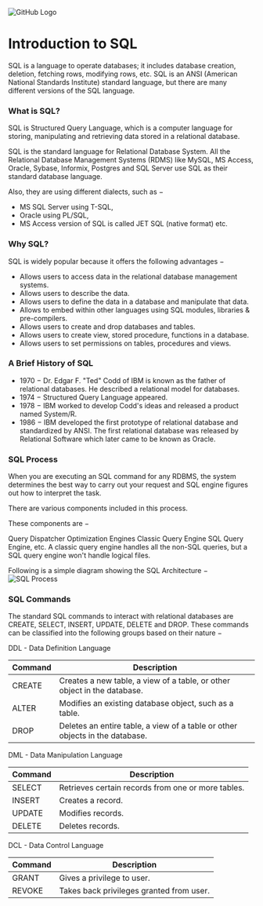 ![GitHub Logo](https://s3.ap-south-1.amazonaws.com/greyatom-social/GreyAtom-logo.png)

# Introduction to SQL

SQL is a language to operate databases; it includes database creation, deletion, fetching rows, modifying rows, etc. SQL is an ANSI (American National Standards Institute) standard language, but there are many different versions of the SQL language.

### What is SQL?
SQL is Structured Query Language, which is a computer language for storing, manipulating and retrieving data stored in a relational database.

SQL is the standard language for Relational Database System. All the Relational Database Management Systems (RDMS) like MySQL, MS Access, Oracle, Sybase, Informix, Postgres and SQL Server use SQL as their standard database language.

Also, they are using different dialects, such as −
- MS SQL Server using T-SQL,
- Oracle using PL/SQL,
- MS Access version of SQL is called JET SQL (native format) etc.

### Why SQL?
SQL is widely popular because it offers the following advantages −

* Allows users to access data in the relational database management systems.
* Allows users to describe the data.
* Allows users to define the data in a database and manipulate that data.
* Allows to embed within other languages using SQL modules, libraries & pre-compilers.
* Allows users to create and drop databases and tables.
* Allows users to create view, stored procedure, functions in a database.
* Allows users to set permissions on tables, procedures and views.

### A Brief History of SQL
- 1970 − Dr. Edgar F. "Ted" Codd of IBM is known as the father of relational databases. He described a relational model for databases.
- 1974 − Structured Query Language appeared.
- 1978 − IBM worked to develop Codd's ideas and released a product named System/R.
- 1986 − IBM developed the first prototype of relational database and standardized by ANSI. The first relational database was released by Relational Software which later came to be known as Oracle.

### SQL Process
When you are executing an SQL command for any RDBMS, the system determines the best way to carry out your request and SQL engine figures out how to interpret the task.

There are various components included in this process.

These components are −

Query Dispatcher
Optimization Engines
Classic Query Engine
SQL Query Engine, etc.
A classic query engine handles all the non-SQL queries, but a SQL query engine won't handle logical files.

Following is a simple diagram showing the SQL Architecture −
![SQL Process]()

### SQL Commands
The standard SQL commands to interact with relational databases are CREATE, SELECT, INSERT, UPDATE, DELETE and DROP. These commands can be classified into the following groups based on their nature −

DDL - Data Definition Language

| Command | Description |
| ------- | ----------- |
| CREATE | Creates a new table, a view of a table, or other object in the database. |
| ALTER | Modifies an existing database object, such as a table. |
| DROP | Deletes an entire table, a view of a table or other objects in the database. |

DML - Data Manipulation Language

| Command | Description |
| ------- | ----------- |
| SELECT | Retrieves certain records from one or more tables. |
| INSERT | Creates a record. |
| UPDATE | Modifies records. |
| DELETE | Deletes records. |

DCL - Data Control Language

| Command | Description |
| ------- | ----------- |
| GRANT | Gives a privilege to user. |
| REVOKE | Takes back privileges granted from user. |
